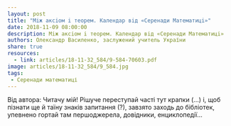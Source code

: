 ```yaml
---
layout: post
title: "Мiж аксiом i теорем. Календар вiд «Серенади Математицi»"
date: 2018-11-09 08:00:00
description: Мiж аксiом i теорем. Календар вiд «Серенади Математицi»
authors: Олександр Василенко, заслужений учитель України
share: true
resources:
  - link: articles/18-11-32_584/9-584-70603.pdf
image: articles/18-11-32_584/9_584.jpg
tags:
 - Серенади математиці
---
```


Вiд автора: Читачу мiй! Рiшуче переступай частi тут крапки (...) i, щоб пiзнати ще й таїну знакiв запитання (?), завзято заходь до бiблiотек, упевнено гортай там першоджерела, довiдники, енциклопедiї...
